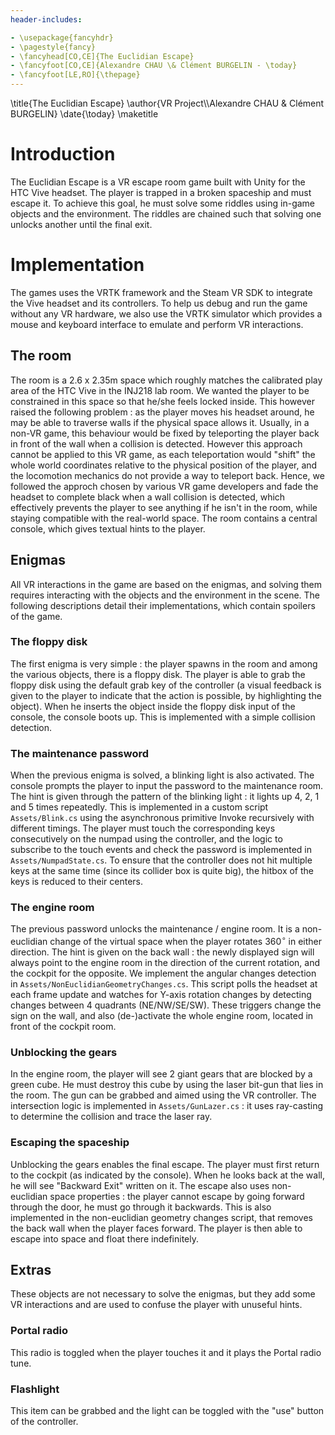 ```yaml
---
header-includes:

- \usepackage{fancyhdr}
- \pagestyle{fancy}
- \fancyhead[CO,CE]{The Euclidian Escape}
- \fancyfoot[CO,CE]{Alexandre CHAU \& Clément BURGELIN - \today}
- \fancyfoot[LE,RO]{\thepage}
---
```


\title{The Euclidian Escape}
\author{VR Project\\\\Alexandre CHAU \& Clément BURGELIN}
\date{\today}
\maketitle

# Introduction

The Euclidian Escape is a VR escape room game built with Unity for the HTC Vive headset. The player is trapped in a broken spaceship and must escape it. To achieve this goal, he must solve some riddles using in-game objects and the environment. The riddles are chained such that solving one unlocks another until the final exit.

# Implementation

The games uses the VRTK framework and the Steam VR SDK to integrate the Vive headset and its controllers. To help us debug and run the game without any VR hardware, we also use the VRTK simulator which provides a mouse and keyboard interface to emulate and perform VR interactions.

## The room

The room is a 2.6 x 2.35m space which roughly matches the calibrated play area of the HTC Vive in the INJ218 lab room. We wanted the player to be constrained in this space so that he/she feels locked inside. This however raised the following problem : as the player moves his headset around, he may be able to traverse walls if the physical space allows it. Usually, in a non-VR game, this behaviour would be fixed by teleporting the player back in front of the wall when a collision is detected. However this approach cannot be applied to this VR game, as each teleportation would "shift" the whole world coordinates relative to the physical position of the player, and the locomotion mechanics do not provide a way to teleport back. Hence, we followed the approch chosen by various VR game developers and fade the headset to complete black when a wall collision is detected, which effectively prevents the player to see anything if he isn't in the room, while staying compatible with the real-world space. The room contains a central console, which gives textual hints to the player.

## Enigmas

All VR interactions in the game are based on the enigmas, and solving them requires interacting with the objects and the environment in the scene. The following descriptions detail their implementations, which contain spoilers of the game.

### The floppy disk

The first enigma is very simple : the player spawns in the room and among the various objects, there is a floppy disk. The player is able to grab the floppy disk using the default grab key of the controller (a visual feedback is given to the player to indicate that the action is possible, by highlighting the object). When he inserts the object inside the floppy disk input of the console, the console boots up. This is implemented with a simple collision detection.

### The maintenance password

When the previous enigma is solved, a blinking light is also activated. The console prompts the player to input the password to the maintenance room. The hint is given through the pattern of the blinking light : it lights up 4, 2, 1 and 5 times repeatedly. This is implemented in a custom script `Assets/Blink.cs` using the asynchronous primitive Invoke recursively with different timings. The player must touch the corresponding keys consecutively on the numpad using the controller, and the logic to subscribe to the touch events and check the password is implemented in `Assets/NumpadState.cs`. To ensure that the controller does not hit multiple keys at the same time (since its collider box is quite big), the hitbox of the keys is reduced to their centers.

### The engine room

The previous password unlocks the maintenance / engine room. It is a non-euclidian change of the virtual space when the player rotates $360^\circ$ in either direction. The hint is given on the back wall : the newly displayed sign will always point to the engine room in the direction of the current rotation, and the cockpit for the opposite. We implement the angular changes detection in `Assets/NonEuclidianGeometryChanges.cs`. This script polls the headset at each frame update and watches for Y-axis rotation changes by detecting changes between 4 quadrants (NE/NW/SE/SW). These triggers change the sign on the wall, and also (de-)activate the whole engine room, located in front of the cockpit room.

### Unblocking the gears

In the engine room, the player will see 2 giant gears that are blocked by a green cube. He must destroy this cube by using the laser bit-gun that lies in the room. The gun can be grabbed and aimed using the VR controller. The intersection logic is implemented in `Assets/GunLazer.cs` : it uses ray-casting to determine the collision and trace the laser ray.

### Escaping the spaceship

Unblocking the gears enables the final escape. The player must first return to the cockpit (as indicated by the console). When he looks back at the wall, he will see "Backward Exit" written on it. The escape also uses non-euclidian space properties : the player cannot escape by going forward through the door, he must go through it backwards. This is also implemented in the non-euclidian geometry changes script, that removes the back wall when the player faces forward. The player is then able to escape into space and float there indefinitely.

## Extras

These objects are not necessary to solve the enigmas, but they add some VR interactions and are used to confuse the player with unuseful hints.

### Portal radio

This radio is toggled when the player touches it and it plays the Portal radio tune.

### Flashlight

This item can be grabbed and the light can be toggled with the "use" button of the controller.
